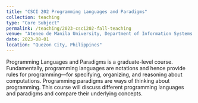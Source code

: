 ```yaml
---
title: "CSCI 202 Programming Languages and Paradigms"
collection: teaching
type: "Core Subject"
permalink: /teaching/2023-csci202-fall-teaching
venue: "Ateneo de Manila University, Department of Information Systems and Computer Science"
date: 2023-08-01
location: "Quezon City, Philippines"
---
```


Programming Languages and Paradigms is a graduate-level course. Fundamentally, programming languages are notations and hence provide rules for programming—for specifying, organizing, and reasoning about computations. Programming paradigms are ways of thinking about programming.  This course will discuss different programming languages and paradigms and compare their underlying concepts.

